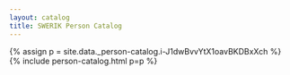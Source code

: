 ```yaml
---
layout: catalog
title: SWERIK Person Catalog
---
```

{% assign p = site.data._person-catalog.i-J1dwBvvYtX1oavBKDBxXch %}
{% include person-catalog.html p=p %}

